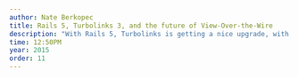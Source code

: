 ```yaml
---
author: Nate Berkopec
title: Rails 5, Turbolinks 3, and the future of View-Over-the-Wire 
description: "With Rails 5, Turbolinks is getting a nice upgrade, with new features like partial replacement and a progress bar with a public API. This talk will demonstrate how Rails 5 Turbolinks can achieve sub-100ms UI response times, and demonstrate some tools to help you get there."
time: 12:50PM
year: 2015
order: 11
---
```

